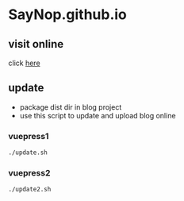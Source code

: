 # SayNop.github.io

## visit online
click [here](https://saynop.github.io/)

## update
- package dist dir in blog project
- use this script to update and upload blog online

### vuepress1
```bash
./update.sh
```

### vuepress2
```bash
./update2.sh
```
